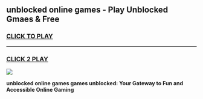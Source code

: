 
## unblocked online games - Play Unblocked Gmaes & Free
<h3>
<a href="https://news.freeplayer.one?title=unblocked_online_games&ref=23F">CLICK TO PLAY</a></h3>
<hr>

<h3>
<a href="https://news.freeplayer.one?title=unblocked_online_games&ref=23F">CLICK 2 PLAY</a>
  
</h3>

<a href="https://news.freeplayer.one?title=unblocked_online_games&ref=23F/"><img src="https://clearcache.store/games.png"></a>


**unblocked online games games unblocked: Your Gateway to Fun and Accessible Online Gaming**
